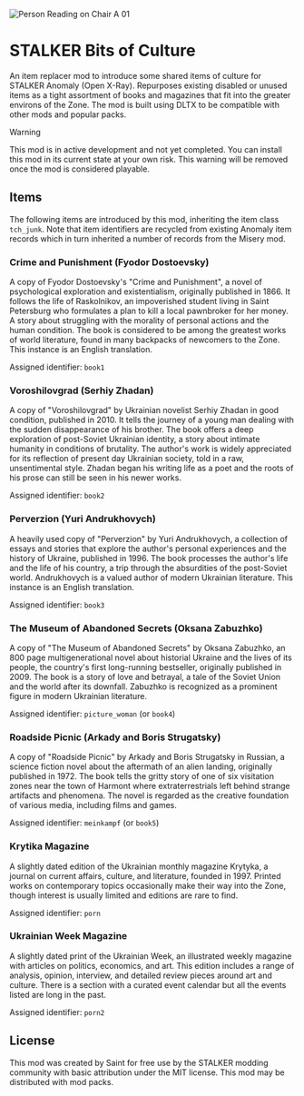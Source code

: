 ![Person Reading on Chair A 01](https://github.com/augustsaintfreytag/stalker-culture-items/assets/7656669/84d40c27-dca6-4342-a96b-16be0e3e9d8f)

# STALKER Bits of Culture

An item replacer mod to introduce some shared items of culture for STALKER Anomaly (Open X-Ray). Repurposes existing disabled or unused items as a tight assortment of books and magazines that fit into the greater environs of the Zone. The mod is built using DLTX to be compatible with other mods and popular packs.

> [!WARNING]
> This mod is in active development and not yet completed.
> You can install this mod in its current state at your own risk.
> This warning will be removed once the mod is considered playable.

## Items

The following items are introduced by this mod, inheriting the item class `tch_junk`. Note that item identifiers are recycled from existing Anomaly item records which in turn inherited a number of records from the Misery mod.

### Crime and Punishment (Fyodor Dostoevsky)

A copy of Fyodor Dostoevsky's "Crime and Punishment", a novel of psychological exploration and existentialism, originally published in 1866. It follows the life of Raskolnikov, an impoverished student living in Saint Petersburg who formulates a plan to kill a local pawnbroker for her money. A story about struggling with the morality of personal actions and the human condition. The book is considered to be among the greatest works of world literature, found in many backpacks of newcomers to the Zone. This instance is an English translation.

Assigned identifier: `book1`

### Voroshilovgrad (Serhiy Zhadan)

A copy of "Voroshilovgrad" by Ukrainian novelist Serhiy Zhadan in good condition, published in 2010. It tells the journey of a young man dealing with the sudden disappearance of his brother. The book offers a deep exploration of post-Soviet Ukrainian identity, a story about intimate humanity in conditions of brutality. The author's work is widely appreciated for its reflection of present day Ukrainian society, told in a raw, unsentimental style. Zhadan began his writing life as a poet and the roots of his prose can still be seen in his newer works.

Assigned identifier: `book2`

### Perverzion (Yuri Andrukhovych)

A heavily used copy of "Perverzion" by Yuri Andrukhovych, a collection of essays and stories that explore the author's personal experiences and the history of Ukraine, published in 1996. The book processes the author's life and the life of his country, a trip through the absurdities of the post-Soviet world. Andrukhovych is a valued author of modern Ukrainian literature. This instance is an English translation.

Assigned identifier: `book3`

### The Museum of Abandoned Secrets (Oksana Zabuzhko)

A copy of "The Museum of Abandoned Secrets" by Oksana Zabuzhko, an 800 page multigenerational novel about historial Ukraine and the lives of its people, the country's first long-running bestseller, originally published in 2009. The book is a story of love and betrayal, a tale of the Soviet Union and the world after its downfall. Zabuzhko is recognized as a prominent figure in modern Ukrainian literature.

Assigned identifier: `picture_woman` (or `book4`)

### Roadside Picnic (Arkady and Boris Strugatsky)

A copy of "Roadside Picnic" by Arkady and Boris Strugatsky in Russian, a science fiction novel about the aftermath of an alien landing, originally published in 1972. The book tells the gritty story of one of six visitation zones near the town of Harmont where extraterrestrials left behind strange artifacts and phenomena. The novel is regarded as the creative foundation of various media, including films and games.

Assigned identifier: `meinkampf` (or `book5`)

### Krytika Magazine

A slightly dated edition of the Ukrainian monthly magazine Krytyka, a journal on current affairs, culture, and literature, founded in 1997. Printed works on contemporary topics occasionally make their way into the Zone, though interest is usually limited and editions are rare to find.

Assigned identifier: `porn`

### Ukrainian Week Magazine

A slightly dated print of the Ukrainian Week, an illustrated weekly magazine with articles on politics, economics, and art. This edition includes a range of analysis, opinion, interview, and detailed review pieces around art and culture. There is a section with a curated event calendar but all the events listed are long in the past.

Assigned identifier: `porn2`

## License

This mod was created by Saint for free use by the STALKER modding community with basic attribution under the MIT license. This mod may be distributed with mod packs.
